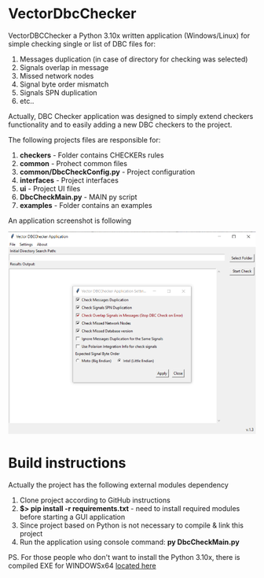 # VectorDbcChecker

VectorDBCChecker a Python 3.10x written application (Windows/Linux) for simple checking single or list of DBC files for:

1. Messages duplication (in case of directory for checking was selected)
2. Signals overlap in message
3. Missed network nodes
4. Signal byte order mismatch
5. Signals SPN duplication
6. etc..

Actually, DBC Checker application was designed to simply extend checkers functionality and to easily adding a new DBC
checkers to the project.

The following projects files are responsible for:

1. **checkers** - Folder contains CHECKERs rules
2. **common** - Prohect common files
3. **common/DbcCheckConfig.py** - Project configuration
4. **interfaces** - Project interfaces
5. **ui** - Project UI files
6. **DbcCheckMain.py** - MAIN py script
7. **examples** - Folder contains an examples

An application screenshot is following

![](https://github.com/Golyshkin/VectorDbcChecker/blob/main/examples/vectordbcchecker-screenshot.png#4)

# Build instructions

Actually the project has the following external modules dependency

1. Clone project according to GitHub instructions
2. **$> pip install -r requirements.txt** - need to install required modules before starting a GUI application
3. Since project based on Python is not necessary to compile & link this project
4. Run the application using console command: **py DbcCheckMain.py**

PS. For those people who don't want to install the Python 3.10x, there is compiled EXE for
WINDOWSx64 [located here](https://github.com/Golyshkin/VectorDbcChecker/blob/main/examples/DbcCheckMain-windows64-exe.zip)
